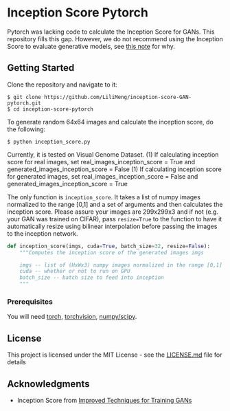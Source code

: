 # Inception Score Pytorch

Pytorch was lacking code to calculate the Inception Score for GANs. This repository fills this gap.
However, we do not recommend using the Inception Score to evaluate generative models, see [this note](https://arxiv.org/abs/1801.01973) for why.

## Getting Started

Clone the repository and navigate to it:
```
$ git clone https://github.com/LiliMeng/inception-score-GAN-pytorch.git
$ cd inception-score-pytorch
```

To generate random 64x64 images and calculate the inception score, do the following:
```
$ python inception_score.py
```

Currently, it is tested on Visual Genome Dataset.
(1) If calculating inception score for real images, set real_images_inception_score = True and generated_images_inception_score = False
(1) If calculating inception score for generated images, set real_images_inception_score = False and generated_images_inception_score = True

The only function is `inception_score`. It takes a list of numpy images normalized to the range [0,1] and a set of arguments and then calculates the inception score. Please assure your images are 299x299x3 and if not (e.g. your GAN was trained on CIFAR), pass `resize=True` to the function to have it automatically resize using bilinear interpolation before passing the images to the inception network.


```python
def inception_score(imgs, cuda=True, batch_size=32, resize=False):
    """Computes the inception score of the generated images imgs

    imgs -- list of (HxWx3) numpy images normalized in the range [0,1]
    cuda -- whether or not to run on GPU
    batch_size -- batch size to feed into inception
    """
```

### Prerequisites

You will need [torch](http://pytorch.org/), [torchvision](https://github.com/pytorch/vision), [numpy/scipy](https://scipy.org/).

## License

This project is licensed under the MIT License - see the [LICENSE.md](LICENSE.md) file for details

## Acknowledgments

* Inception Score from [Improved Techniques for Training GANs](https://arxiv.org/abs/1606.03498)
